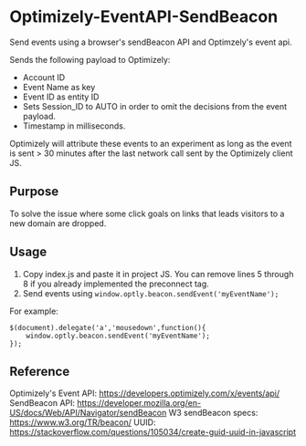 # Optimizely-EventAPI-SendBeacon

Send events using a browser's sendBeacon API and Optimzely's event api. 

Sends the following payload to Optimizely:
* Account ID
* Event Name as key
* Event ID as entity ID
* Sets Session_ID to AUTO in order to omit the decisions from the event payload.
* Timestamp in milliseconds.

Optimizely will attribute these events to an experiment as long as the event is sent > 30 minutes after the last network call sent by the Optimizely client JS.

## Purpose

To solve the issue where some click goals on links that leads visitors to a new domain are dropped.

## Usage

1. Copy index.js and paste it in project JS. You can remove lines 5 through 8 if you already implemented the preconnect tag.
2. Send events using ```window.optly.beacon.sendEvent('myEventName');```

For example: 

```
$(document).delegate('a','mousedown',function(){
    window.optly.beacon.sendEvent('myEventName');
});
```

## Reference

Optimizely's Event API: https://developers.optimizely.com/x/events/api/
SendBeacon API: https://developer.mozilla.org/en-US/docs/Web/API/Navigator/sendBeacon
W3 sendBeacon specs: https://www.w3.org/TR/beacon/
UUID: https://stackoverflow.com/questions/105034/create-guid-uuid-in-javascript
